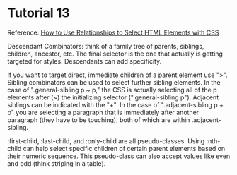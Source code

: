 Tutorial 13
=========

Reference: [How to Use Relationships to Select HTML Elements with CSS](https://www.digitalocean.com/community/tutorials/how-to-use-relationships-to-select-html-elements-with-css)

Descendant Combinators: think of a family tree of parents, siblings, children, ancestor, etc. The final selector is the one that actually is getting targeted for styles. Descendants can add specificity. 

If you want to target direct, immediate children of a parent element use ">". Sibling combinators can be used to select further sibling elements. In the case of ".general-sibling p ~ p," the CSS is actually selecting all of the p elements after (~) the initializing selector (".general-sibling p"). Adjacent siblings can be indicated with the "+". In the case of ".adjacent-sibling p + p" you are selecting a paragraph that is immediately after another paragraph (they have to be touching), both of which are within .adjacent-sibling. 

:first-child, :last-child, and :only-child are all pseudo-classes. Using :nth-child can help select specific children of certain parent elements based on their numeric sequence. This pseudo-class can also accept values like even and odd (think striping in a table).  
